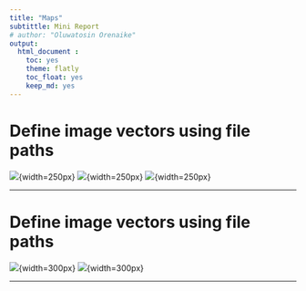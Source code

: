 ```yaml
---
title: "Maps"
subtittle: Mini Report
# author: "Oluwatosin Orenaike"
output: 
  html_document :
    toc: yes
    theme: flatly
    toc_float: yes
    keep_md: yes
---
```






# Define image vectors using file paths
![](TextbookCover.png){width=250px} ![](TextbookCover.png){width=250px} ![](TextbookCover.png){width=250px}

<hr>

# Define image vectors using file paths
![](TextbookCover.png){width=300px} ![](TextbookCover.png){width=300px}

<hr>
